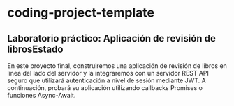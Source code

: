 # coding-project-template

## Laboratorio práctico: Aplicación de revisión de librosEstado

En este proyecto final, construiremos una aplicación de revisión de libros en línea del lado del servidor y la integraremos con un servidor REST API seguro que utilizará autenticación a nivel de sesión mediante JWT. A continuación, probará su aplicación utilizando callbacks Promises o funciones Async-Await.
